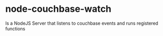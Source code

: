 # node-couchbase-watch
Is a NodeJS Server that listens to couchbase events and runs registered functions 

